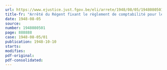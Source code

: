 ```yaml
---
url: https://www.ejustice.just.fgov.be/eli/arrete/1948/08/05/1948080501/justel
title-fr: "Arrêté du Régent fixant le règlement de comptabilité pour le Fonds du bien-être indigène"
date: 1948-08-05
source:
number: 1948080501
page: 888888
case: 1948-08-05/01
publication: 1948-10-10
starts:
modifies:
pdf-original:
pdf-consolidated:
---
```


